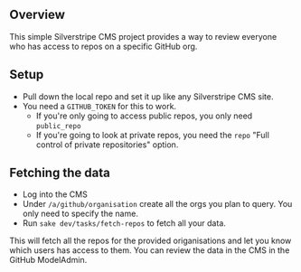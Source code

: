 ## Overview

This simple Silverstripe CMS project provides a way to review everyone who has access to repos on a specific GitHub org.

## Setup

- Pull down the local repo and set it up like any Silverstripe CMS site.
- You need a `GITHUB_TOKEN` for this to work.
  - If you're only going to access public repos, you only need `public_repo`
  - If you're going to look at private repos, you need the `repo` "Full control of private repositories" option.

## Fetching the data
- Log into the CMS
- Under `/a/github/organisation` create all the orgs you plan to query. You only need to specify the name.
- Run `sake dev/tasks/fetch-repos` to fetch all your data.

This will fetch all the repos for the provided origanisations and let you know which users has access to them. You can review the data in the CMS in the GitHub ModelAdmin.

